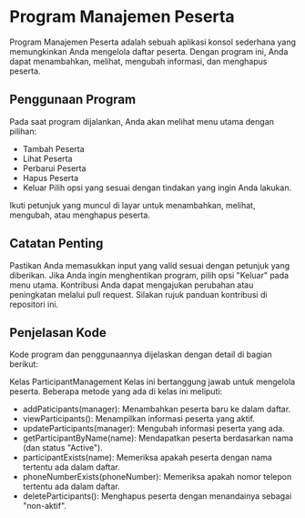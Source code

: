 # Program Manajemen Peserta

Program Manajemen Peserta adalah sebuah aplikasi konsol sederhana yang memungkinkan Anda mengelola daftar peserta. Dengan program ini, Anda dapat menambahkan, melihat, mengubah informasi, dan menghapus peserta.

## Penggunaan Program
Pada saat program dijalankan, Anda akan melihat menu utama dengan pilihan:

- Tambah Peserta
- Lihat Peserta
- Perbarui Peserta
- Hapus Peserta
- Keluar
Pilih opsi yang sesuai dengan tindakan yang ingin Anda lakukan.

Ikuti petunjuk yang muncul di layar untuk menambahkan, melihat, mengubah, atau menghapus peserta.

## Catatan Penting
Pastikan Anda memasukkan input yang valid sesuai dengan petunjuk yang diberikan.
Jika Anda ingin menghentikan program, pilih opsi "Keluar" pada menu utama.
Kontribusi
Anda dapat mengajukan perubahan atau peningkatan melalui pull request. Silakan rujuk panduan kontribusi di repositori ini.

## Penjelasan Kode
Kode program dan penggunaannya dijelaskan dengan detail di bagian berikut:

Kelas ParticipantManagement
Kelas ini bertanggung jawab untuk mengelola peserta. Beberapa metode yang ada di kelas ini meliputi:

- addPaticipants(manager): Menambahkan peserta baru ke dalam daftar.
- viewParticipants(): Menampilkan informasi peserta yang aktif.
- updateParticipants(manager): Mengubah informasi peserta yang ada.
- getParticipantByName(name): Mendapatkan peserta berdasarkan nama (dan status "Active").
- participantExists(name): Memeriksa apakah peserta dengan nama tertentu ada dalam daftar.
- phoneNumberExists(phoneNumber): Memeriksa apakah nomor telepon tertentu ada dalam daftar.
- deleteParticipants(): Menghapus peserta dengan menandainya sebagai "non-aktif".
